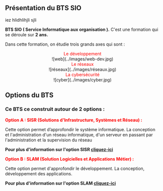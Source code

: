 ## Présentation du BTS SIO 


iez hlidhlihjli sjli

**BTS SIO ( Service Informatique aux organisation ).** C'est une formation qui se déroule sur **2 ans.**

Dans cette formation, on étudie trois grands axes qui sont :

<div style="text-align: center">
    <span style="color:red">Le développement</span>
   
</div>
<center>![web](../images/web-dev.jpg)</center>


<div style="text-align: center">
     <span style="color:red">Le réseaux</span>
</div>
<center>![réseaux](../images/réseaux.jpg)</center>

  
<div style="text-align: center">
    <span style="color:red">La cybersécurité</span>
</div>
<center>![cyber](../images/cyber.jpg)</center>


## Options du BTS 

### Ce BTS ce construit autour de 2  options :

**<span style="color:red">Option A : SISR (Solutions d'Infrastructure, Systèmes et Réseau) :</span>**

Cette option permet d’approfondir le système informatique. La conception et l'administration d'un réseau informatique, d'un serveur en passant par l'administration et la supervision du réseau

**Pour plus d'information sur l'option SISR [cliquez-ici](https://www.onisep.fr/ressources/univers-formation/Formations/Post-bac/bts-services-informatiques-aux-organisations-option-a-solutions-d-infrastructure-systemes-et-reseaux)**

**<span style="color:red">Option B : SLAM (Solution Logicielles et Applications Métier) :</span>**

Cette option permet d'approfondir le développement. La conception, développement des applications.

**Pour plus d'information sur l'option SLAM [cliquez-ici](https://www.onisep.fr/ressources/univers-formation/Formations/Post-bac/bts-services-informatiques-aux-organisations-option-b-solutions-logicielles-et-applications-metiers)**
